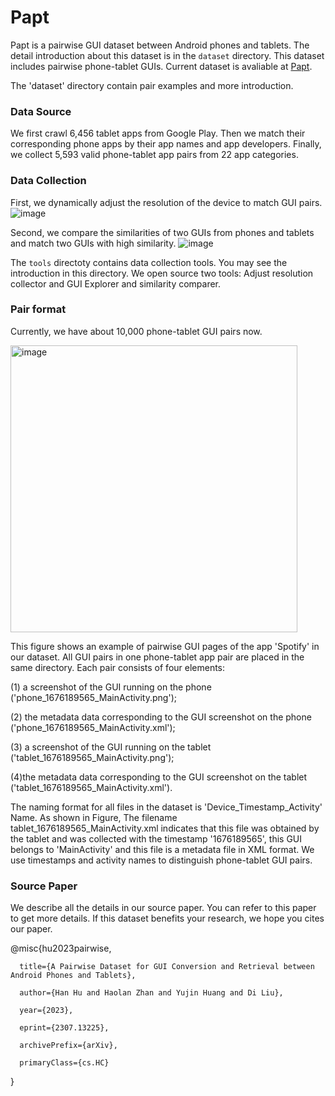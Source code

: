 # Papt

Papt is a pairwise GUI dataset between Android phones and tablets. The detail introduction about this dataset is in the `dataset` directory.
This dataset includes pairwise phone-tablet GUIs.
Current dataset is avaliable at [Papt](https://drive.google.com/drive/folders/1a7IuofYFwntbjFkIjWDE05qvMFJGXtyF?usp=sharing).

The 'dataset' directory contain pair examples and more introduction.

### Data Source

We first crawl 6,456 tablet apps from Google Play.
Then we match their corresponding phone apps by their app names and app developers.
Finally, we collect 5,593 valid phone-tablet app pairs from 22 app categories.

### Data Collection

First, we dynamically adjust the resolution of the device to match GUI pairs.
![image](https://user-images.githubusercontent.com/9078829/222718086-7af79fdb-0537-4d7a-9277-cd7ea7e10205.png)

Second, we compare the similarities of two GUIs from phones and tablets and match two GUIs with high similarity.
![image](https://user-images.githubusercontent.com/9078829/222718147-98d1c20e-84dc-4913-8a6a-74867bd490a0.png)

The `tools` directoty contains data collection tools. You may see the introduction in this directory.
We open source two tools: Adjust resolution collector and GUI Explorer and similarity comparer.

### Pair format

Currently, we have about 10,000 phone-tablet GUI pairs now.

<img width="459" alt="image" src="https://user-images.githubusercontent.com/9078829/222717542-07412c06-6393-4046-b03a-8de0af488ca7.png">

This figure shows an example of pairwise GUI pages of the app 'Spotify' in our dataset.
All GUI pairs in one phone-tablet app pair are placed in the same directory.
Each pair consists of four elements:

(1) a screenshot of the GUI running on the phone ('phone_1676189565_MainActivity.png');

(2) the metadata data corresponding to the GUI screenshot on the phone ('phone_1676189565_MainActivity.xml');

(3) a screenshot of the GUI running on the tablet ('tablet_1676189565_MainActivity.png');

(4)the metadata data corresponding to the GUI screenshot on the tablet ('tablet_1676189565_MainActivity.xml').

The naming format for all files in the dataset is 'Device_Timestamp_Activity' Name.
As shown in Figure, The filename tablet_1676189565_MainActivity.xml indicates that this file was obtained by the tablet and was collected with the timestamp '1676189565', this GUI belongs to 'MainActivity' and this file is a metadata file in XML format.
We use timestamps and activity names to distinguish phone-tablet GUI pairs.

### Source Paper

We describe all the details in our source paper. You can refer to this paper to get more details. If this dataset benefits your research, we hope you cites our paper. 

@misc{hu2023pairwise,

      title={A Pairwise Dataset for GUI Conversion and Retrieval between Android Phones and Tablets}, 
      
      author={Han Hu and Haolan Zhan and Yujin Huang and Di Liu},
      
      year={2023},
      
      eprint={2307.13225},
      
      archivePrefix={arXiv},
      
      primaryClass={cs.HC}
}
